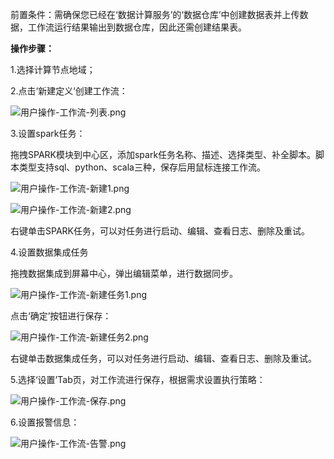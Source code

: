 前置条件：需确保您已经在‘数据计算服务’的‘数据仓库’中创建数据表并上传数据，工作流运行结果输出到数据仓库，因此还需创建结果表。

**操作步骤：**

1.选择计算节点地域；

2.点击‘新建定义’创建工作流：

![用户操作-工作流-列表.png](https://img1.jcloudcs.com/cms/8dd2365e-2ce5-4045-9215-bc350a017ceb20180622114227.png)

3.设置spark任务：

拖拽SPARK模块到中心区，添加spark任务名称、描述、选择类型、补全脚本。脚本类型支持sql、python、scala三种，保存后用鼠标连接工作流。

![用户操作-工作流-新建1.png](https://img1.jcloudcs.com/cms/55d3444f-7dd9-4219-a6c8-2f826bf53b5620180622114327.png)

![用户操作-工作流-新建2.png](https://img1.jcloudcs.com/cms/0298795c-150b-4d94-9e60-3dfaf34ba0d620180413192643.png)

右键单击SPARK任务，可以对任务进行启动、编辑、查看日志、删除及重试。

4.设置数据集成任务

拖拽数据集成到屏幕中心，弹出编辑菜单，进行数据同步。

![用户操作-工作流-新建任务1.png](https://img1.jcloudcs.com/cms/a7b4eff3-d748-4e3d-a34b-4269deef5f5820180413192755.png)

点击‘确定’按钮进行保存：

![用户操作-工作流-新建任务2.png](https://img1.jcloudcs.com/cms/5743059d-a59c-476e-a901-083e17d0ebb520180413192838.png)

右键单击数据集成任务，可以对任务进行启动、编辑、查看日志、删除及重试。

5.选择‘设置’Tab页，对工作流进行保存，根据需求设置执行策略：

![用户操作-工作流-保存.png](https://img1.jcloudcs.com/cms/86945180-31b3-44a0-bd7e-40989ce247ea20180413192954.png)

6.设置报警信息：

![用户操作-工作流-告警.png](https://img1.jcloudcs.com/cms/d58cb0f2-3748-42b9-9def-2468c42c18a120180413193111.png)